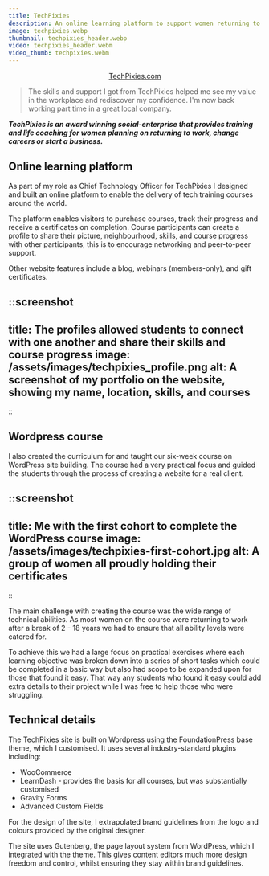```yaml
---
title: TechPixies
description: An online learning platform to support women returning to work, changing careers, or starting a business.
image: techpixies.webp
thumbnail: techpixies_header.webp
video: techpixies_header.webm
video_thumb: techpixies.webm
---
```


<p style="text-align:center"><a class="button" href="https://techpixies.com">TechPixies.com</a></p>

> The skills and support I got from TechPixies helped me see my value in the workplace and rediscover my confidence. I'm now back working part time in a great local company.

***TechPixies is an award winning social-enterprise that provides training and life coaching for women planning on returning to work, change careers or start a business.***

## Online learning platform

As part of my role as Chief Technology Officer for TechPixies I designed and built an online platform to enable the delivery of tech training courses around the world.

The platform enables visitors to purchase courses, track their progress and receive a certificates on completion. Course participants can create a profile to share their picture, neighbourhood, skills, and course progress with other participants, this is to encourage networking and peer-to-peer support.

Other website features include a blog, webinars (members-only), and gift certificates.

::screenshot
---
title: The profiles allowed students to connect with one another and share their skills and course progress
image: /assets/images/techpixies_profile.png
alt: A screenshot of my portfolio on the website, showing my name, location, skills, and courses
---
::

## Wordpress course

I also created the curriculum for and taught our six-week course on WordPress site building. The course had a very practical focus and guided the students through the process of creating a website for a real client.

::screenshot
---
title: Me with the first cohort to complete the WordPress course
image: /assets/images/techpixies-first-cohort.jpg
alt: A group of women all proudly holding their certificates
---
::

The main challenge with creating the course was the wide range of technical abilities. As most women on the course were returning to work after a break of 2 - 18 years we had to ensure that all ability levels were catered for.

To achieve this we had a large focus on practical exercises where each learning objective was broken down into a series of short tasks which could be completed in a basic way but also had scope to be expanded upon for those that found it easy. That way any students who found it easy could add extra details to their project while I was free to help those who were struggling.

## Technical details

The TechPixies site is built on Wordpress using the FoundationPress base theme, which I customised. It uses several industry-standard plugins including:

 - WooCommerce
 - LearnDash - provides the basis for all courses, but was substantially customised
 - Gravity Forms
 - Advanced Custom Fields

For the design of the site, I extrapolated brand guidelines from the logo and colours provided by the original designer.

The site uses Gutenberg, the page layout system from WordPress, which I integrated with the theme. This gives content editors much more design freedom and control, whilst ensuring they stay within brand guidelines.
